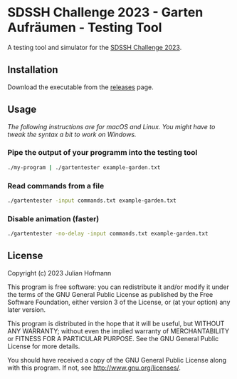# SDSSH Challenge 2023 - Garten Aufräumen - Testing Tool

A testing tool and simulator for the [SDSSH Challenge 2023](https://github.com/maxwellmatthis/sdssh-challenge-2023).

## Installation

Download the executable from the [releases](https://github.com/juho05/sdssh-gartentester/releases/latest) page.

## Usage

*The following instructions are for macOS and Linux. You might have to tweak the syntax a bit to work on Windows.*

### Pipe the output of your programm into the testing tool

```sh
./my-program | ./gartentester example-garden.txt
```

### Read commands from a file

```sh
./gartentester -input commands.txt example-garden.txt
```

### Disable animation (faster)

```sh
./gartentester -no-delay -input commands.txt example-garden.txt
```

## License

Copyright (c) 2023 Julian Hofmann

This program is free software: you can redistribute it and/or modify
it under the terms of the GNU General Public License as published by
the Free Software Foundation, either version 3 of the License, or
(at your option) any later version.

This program is distributed in the hope that it will be useful,
but WITHOUT ANY WARRANTY; without even the implied warranty of
MERCHANTABILITY or FITNESS FOR A PARTICULAR PURPOSE.  See the
GNU General Public License for more details.

You should have received a copy of the GNU General Public License
along with this program.  If not, see <http://www.gnu.org/licenses/>.
